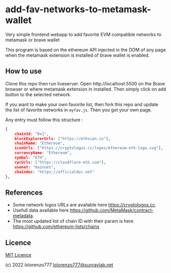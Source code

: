 # add-fav-networks-to-metamask-wallet

Very simple frontend webapp to add favorite EVM compatible networks to metamask or brave wallet

This program is based on the ethereum API injected in the DOM of any page when the metamask extension is installed of brave wallet is enabled.

## How to use

Clone this repo then run liveserver. Open http://localhost:5500 on the Brave browser or where metamask extension in installed. Then simply click on add button to the selected network.

If you want to make your own favorite list, then fork this repo and update the list of favorite networks in ``myfav.js``. Then you got your own page.

Any entry must follow this structure :

```json
{
    chainId: "0x1", 
    blockExplorerUrls: ["https://ethscan.io"],
    chainName: "Ethereum",
    iconUrls: ["https://cryptologos.cc/logos/ethereum-eth-logo.svg"],
    currencyName: "Ethereum",
    symbol: "ETH",
    rpcUrls: ["https://cloudflare-eth.com"],
    usenet: "mainnet",
    chaindoc: "https://officialdoc.net"
},
```

## References

- Some network logos URLs are available here https://cryptologos.cc. 
- Usefull data available here https://github.com/MetaMask/contract-metadata.
- The most updated list of chain ID with their param is here https://github.com/ethereum-lists/chains

## Licence 

[MIT Licence](LICENSE)

(c) 2022 lolorenzo777 <lolorenzo777@sunraylab.net>
